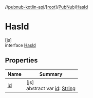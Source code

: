 //[pubnub-kotlin-api](../../../../index.md)/[[root]](../../index.md)/[PubNub](../index.md)/[HasId](index.md)

# HasId

[js]\
interface [HasId](index.md)

## Properties

| Name | Summary |
|---|---|
| [id](id.md) | [js]<br>abstract var [id](id.md): [String](https://kotlinlang.org/api/latest/jvm/stdlib/kotlin/-string/index.html) |
